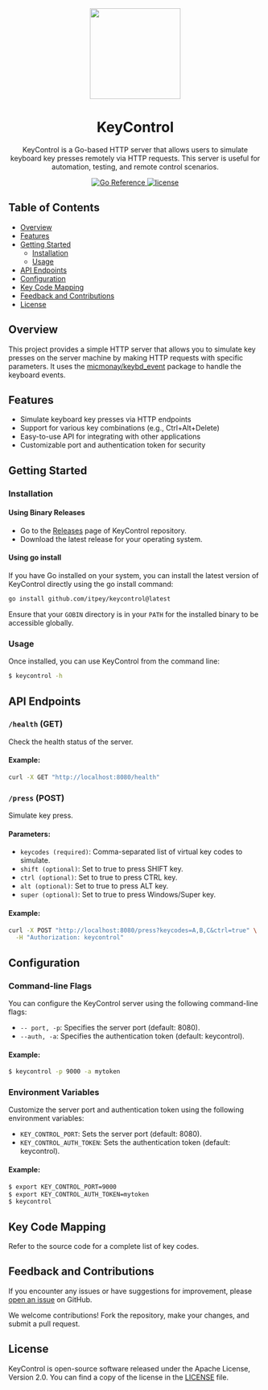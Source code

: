 <div align="center">
  <img src="https://raw.githubusercontent.com/egonelbre/gophers/master/vector/computer/gamer.svg" width="180" height="180">
</div>

<h1 align="center">KeyControl</h1>

<p align="center">
  KeyControl is a Go-based HTTP server that allows users to simulate keyboard key presses remotely via HTTP requests. This server is useful for automation, testing, and remote control scenarios.
</p>

<p align="center">
  <a href="https://pkg.go.dev/github.com/itpey/keycontrol">
    <img src="https://pkg.go.dev/badge/github.com/itpey/keycontrol.svg" alt="Go Reference">
  </a>
  <a href="https://github.com/itpey/keycontrol/blob/main/LICENSE">
    <img src="https://img.shields.io/github/license/itpey/keycontrol" alt="license">
  </a>
</p>

## Table of Contents

- [Overview](#Overview)
- [Features](#features)
- [Getting Started](#getting-started)
  - [Installation](#installation)
  - [Usage](#usage)
- [API Endpoints](api-endpoints)
- [Configuration](#configuration)
- [Key Code Mapping](#key-code-mapping)
- [Feedback and Contributions](#feedback-and-contributions)
- [License](#license)

## Overview

This project provides a simple HTTP server that allows you to simulate key presses on the server machine by making HTTP requests with specific parameters. It uses the [micmonay/keybd_event](https://github.com/micmonay/keybd_event) package to handle the keyboard events.

## Features

- Simulate keyboard key presses via HTTP endpoints
- Support for various key combinations (e.g., Ctrl+Alt+Delete)
- Easy-to-use API for integrating with other applications
- Customizable port and authentication token for security

## Getting Started

### Installation

#### Using Binary Releases

- Go to the [Releases](https://github.com/itpey/keycontrol/releases) page of KeyControl repository.
- Download the latest release for your operating system.

#### Using go install

If you have Go installed on your system, you can install the latest version of KeyControl directly using the go install command:

```bash
go install github.com/itpey/keycontrol@latest
```

Ensure that your `GOBIN` directory is in your `PATH` for the installed binary to be accessible globally.

### Usage

Once installed, you can use KeyControl from the command line:

```bash
$ keycontrol -h
```

## API Endpoints

### `/health` (GET)

Check the health status of the server.

#### Example:

```bash
curl -X GET "http://localhost:8080/health"
```

### `/press` (POST)

Simulate key press.

#### Parameters:

- `keycodes (required)`: Comma-separated list of virtual key codes to simulate.
- `shift (optional)`: Set to true to press SHIFT key.
- `ctrl (optional)`: Set to true to press CTRL key.
- `alt (optional)`: Set to true to press ALT key.
- `super (optional)`: Set to true to press Windows/Super key.

#### Example:

```bash
curl -X POST "http://localhost:8080/press?keycodes=A,B,C&ctrl=true" \
  -H "Authorization: keycontrol"
```

## Configuration

### Command-line Flags

You can configure the KeyControl server using the following command-line flags:

- `-- port, -p`: Specifies the server port (default: 8080).
- `--auth, -a`: Specifies the authentication token (default: keycontrol).

#### Example:

```bash
$ keycontrol -p 9000 -a mytoken
```

### Environment Variables

Customize the server port and authentication token using the following environment variables:

- `KEY_CONTROL_PORT`: Sets the server port (default: 8080).
- `KEY_CONTROL_AUTH_TOKEN`: Sets the authentication token (default: keycontrol).

#### Example:

```bash
$ export KEY_CONTROL_PORT=9000
$ export KEY_CONTROL_AUTH_TOKEN=mytoken
$ keycontrol
```

## Key Code Mapping

Refer to the source code for a complete list of key codes.

## Feedback and Contributions

If you encounter any issues or have suggestions for improvement, please [open an issue](https://github.com/itpey/keycontrol/issues) on GitHub.

We welcome contributions! Fork the repository, make your changes, and submit a pull request.

## License

KeyControl is open-source software released under the Apache License, Version 2.0. You can find a copy of the license in the [LICENSE](https://github.com/itpey/keycontrol/blob/main/LICENSE) file.
